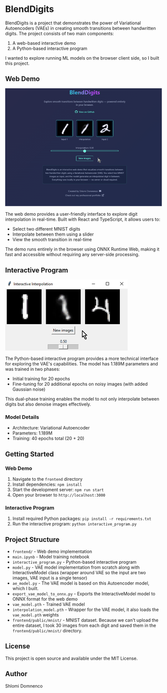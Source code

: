 # BlendDigits

BlendDigits is a project that demonstrates the power of Variational Autoencoders (VAEs) in creating smooth transitions between handwritten digits. The project consists of two main components:

1. A web-based interactive demo
2. A Python-based interactive program

I wanted to explore running ML models on the browser client side, so I built this project.

## Web Demo

![Web Demo](README-assets/web_demo_animation.gif)

The web demo provides a user-friendly interface to explore digit interpolation in real-time. Built with React and TypeScript, it allows users to:

- Select two different MNIST digits
- Interpolate between them using a slider
- View the smooth transition in real-time

The demo runs entirely in the browser using ONNX Runtime Web, making it fast and accessible without requiring any server-side processing.

## Interactive Program

![Web Demo](README-assets/interactive_program_animation.gif)

The Python-based interactive program provides a more technical interface for exploring the VAE's capabilities. The model has 1.189M parameters and was trained in two phases:

- Initial training for 20 epochs
- Fine-tuning for 20 additional epochs on noisy images (with added Gaussian noise)

This dual-phase training enables the model to not only interpolate between digits but also denoise images effectively.

### Model Details

- Architecture: Variational Autoencoder
- Parameters: 1.189M
- Training: 40 epochs total (20 + 20)

## Getting Started

### Web Demo

1. Navigate to the `frontend` directory
2. Install dependencies: `npm install`
3. Start the development server: `npm run start`
4. Open your browser to `http://localhost:3000`

### Interactive Program

1. Install required Python packages: `pip install -r requirements.txt`
2. Run the interactive program: `python interactive_program.py`

## Project Structure

- `frontend/` - Web demo implementation
- `main.ipynb` - Model training notebook
- `interactive_program.py` - Python-based interactive program
- `model.py` - VAE model implementation from scratch along with InteractiveModel class (wrapper around VAE so the input are two images, VAE input is a single tensor)
- `ae_model.py` - The VAE model is based on this Autoencoder model, which I built.
- `export_vae_model_to_onnx.py` - Exports the InteractiveModel model to ONNX format for the web demo
- `vae_model.pth` - Trained VAE model
- `interpolation_model.pth` - Wrapper for the VAE model, it also loads the `vae_model.pth` weights
- `frontend/public/mnist/` - MNIST dataset. Because we can't upload the entire dataset, I took 30 images from each digit and saved them in the `frontend/public/mnist/` directory.

## License

This project is open source and available under the MIT License.

## Author

Shlomi Domnenco
